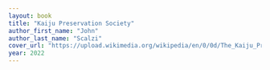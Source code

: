 ```yaml
---
layout: book
title: "Kaiju Preservation Society"
author_first_name: "John"
author_last_name: "Scalzi"
cover_url: "https://upload.wikimedia.org/wikipedia/en/0/0d/The_Kaiju_Preservation_Society.jpg"
year: 2022
---
```

